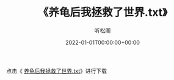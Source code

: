 ﻿---
title:  《养龟后我拯救了世界.txt》
date:   2022-01-01T00:00:00+00:00
author: 听松阁
layout: post
permalink: /养龟后我拯救了世界/
categories: 小说
tags: [小说]
---

点击《 [养龟后我拯救了世界.txt](http://img.660000.xyz/bookstukust/book/bntxt/10/养龟后我拯救了世界.txt)》进行下载